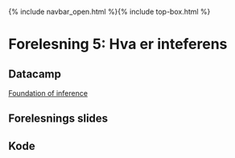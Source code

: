 {% include navbar_open.html %}{% include top-box.html %}
# Forelesning 5: Hva er inteferens

## Datacamp
[Foundation of inference](https://app.datacamp.com/learn/courses/inference-for-numerical-data-in-r)

## Forelesnings slides


## Kode 


